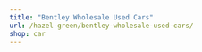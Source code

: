 ```yaml
---
title: "Bentley Wholesale Used Cars"
url: /hazel-green/bentley-wholesale-used-cars/
shop: car
---
```

